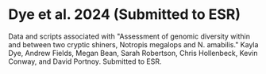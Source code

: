 # Dye et al. 2024 (Submitted to ESR)
Data and scripts associated with "Assessment of genomic diversity within and between two cryptic shiners, Notropis megalops and N. amabilis." Kayla Dye, Andrew Fields, Megan Bean, Sarah Robertson, Chris Hollenbeck, Kevin Conway, and David Portnoy. Submitted to ESR.
